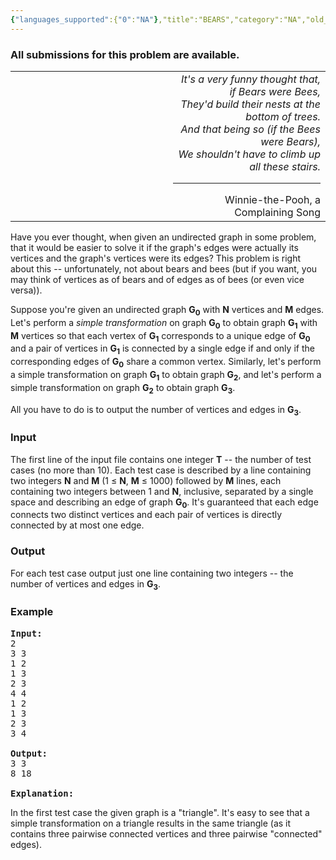 ```yaml
---
{"languages_supported":{"0":"NA"},"title":"BEARS","category":"NA","old_version":true,"problem_code":"BEARS","tags":{"0":"NA"},"layout":"problem"}
---
```


<h3> All submissions for this problem are available. </h3><p><table border="0" cellspacing="0" cellpadding="0" width="100%"><tr><td width="50%"></td><td>
<div align="right"><i>
It's a very funny thought that, if Bears were Bees,<br />
They'd build their nests at the bottom of trees.<br />
And that being so (if the Bees were Bears),<br />
We shouldn't have to climb up all these stairs.<br /></i>
<hr />
Winnie-the-Pooh, a Complaining Song
</div></td></tr></table>
</p><p>
</p><p>Have you ever thought, when given an undirected graph in some problem, that it would be easier to solve it if the graph's edges were actually its vertices and the graph's vertices were its edges? This problem is right about this -- unfortunately, not about bears and bees (but if you want, you may think of vertices as of bears and of edges as of bees (or even vice versa)).

</p><p>Suppose you're given an undirected graph <b>G<sub>0</sub></b> with <b>N</b> vertices and <b>M</b> edges. Let's perform a <i>simple transformation</i> on graph <b>G<sub>0</sub></b> to obtain graph <b>G<sub>1</sub></b> with <b>M</b> vertices so that each vertex of <b>G<sub>1</sub></b> corresponds to a unique edge of <b>G<sub>0</sub></b> and a pair of vertices in <b>G<sub>1</sub></b> is connected by a single edge if and only if the corresponding edges of <b>G<sub>0</sub></b> share a common vertex. Similarly, let's perform a simple transformation on graph <b>G<sub>1</sub></b> to obtain graph <b>G<sub>2</sub></b>, and let's perform a simple transformation on graph <b>G<sub>2</sub></b> to obtain graph <b>G<sub>3</sub></b>.

</p><p>All you have to do is to output the number of vertices and edges in <b>G<sub>3</sub></b>.

<h3>Input</h3>
</p><p>The first line of the input file contains one integer <b>T</b> -- the number of test cases (no more than 10). Each test case is described by a line containing two integers <b>N</b> and <b>M</b> (1 ≤ <b>N</b>, <b>M</b> ≤ 1000) followed by <b>M</b> lines, each containing two integers between 1 and <b>N</b>, inclusive, separated by a single space and describing an edge of graph <b>G<sub>0</sub></b>. It's guaranteed that each edge connects two distinct vertices and each pair of vertices is directly connected by at most one edge.

<h3>Output</h3>
</p><p>For each test case output just one line containing two integers -- the number of vertices and edges in <b>G<sub>3</sub></b>.

<h3>Example</h3>

<pre>
<b>Input:</b>
2
3 3
1 2
1 3
2 3
4 4
1 2
1 3
2 3
3 4

<b>Output:</b>
3 3
8 18

<b>Explanation:</b>
</pre>
</p><p>In the first test case the given graph is a "triangle". It's easy to see that a simple transformation on a triangle results in the same triangle (as it contains three pairwise connected vertices and three pairwise "connected" edges).</p>    